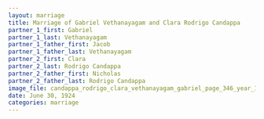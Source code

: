 ```yaml
---
layout: marriage
title: Marriage of Gabriel Vethanayagam and Clara Rodrigo Candappa
partner_1_first: Gabriel
partner_1_last: Vethanayagam
partner_1_father_first: Jacob
partner_1_father_last: Vethanayagam
partner_2_first: Clara
partner_2_last: Rodrigo Candappa
partner_2_father_first: Nicholas
partner_2_father_last: Rodrigo Candappa
image_file: candappa_rodrigo_clara_vethanayagam_gabriel_page_346_year_1923
date: June 30, 1924
categories: marriage
---
```


